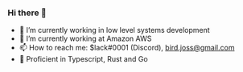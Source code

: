 ### Hi there 👋

- 🔭 I’m currently working in low level systems development
- 🌱 I’m currently working at Amazon AWS
- 📫 How to reach me: $lack#0001 (Discord), bird.joss@gmail.com
- 🚀 Proficient in Typescript, Rust and Go
